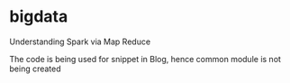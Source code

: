 # bigdata
Understanding Spark via Map Reduce 

The code is being used for snippet in Blog, hence common module is not being created
